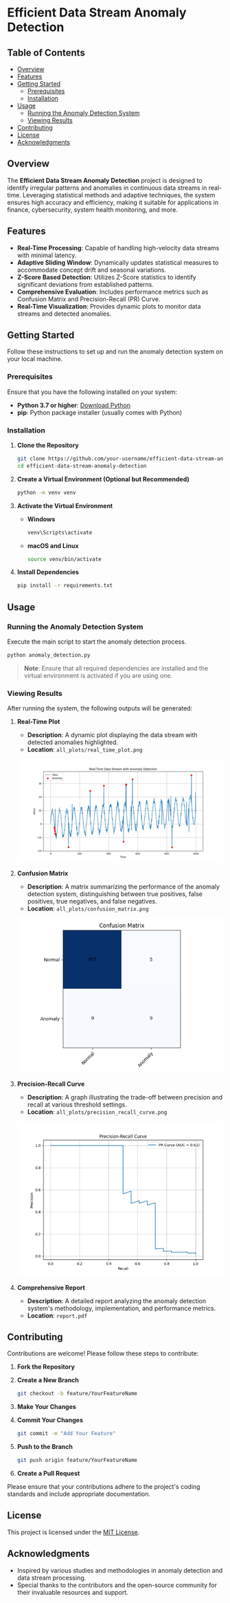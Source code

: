 # Efficient Data Stream Anomaly Detection

## Table of Contents

- [Overview](#overview)
- [Features](#features)
- [Getting Started](#getting-started)
  - [Prerequisites](#prerequisites)
  - [Installation](#installation)
- [Usage](#usage)
  - [Running the Anomaly Detection System](#running-the-anomaly-detection-system)
  - [Viewing Results](#viewing-results)
- [Contributing](#contributing)
- [License](#license)
- [Acknowledgments](#acknowledgments)

## Overview

The **Efficient Data Stream Anomaly Detection** project is designed to identify irregular patterns and anomalies in continuous data streams in real-time. Leveraging statistical methods and adaptive techniques, the system ensures high accuracy and efficiency, making it suitable for applications in finance, cybersecurity, system health monitoring, and more.

## Features

- **Real-Time Processing**: Capable of handling high-velocity data streams with minimal latency.
- **Adaptive Sliding Window**: Dynamically updates statistical measures to accommodate concept drift and seasonal variations.
- **Z-Score Based Detection**: Utilizes Z-Score statistics to identify significant deviations from established patterns.
- **Comprehensive Evaluation**: Includes performance metrics such as Confusion Matrix and Precision-Recall (PR) Curve.
- **Real-Time Visualization**: Provides dynamic plots to monitor data streams and detected anomalies.

## Getting Started

Follow these instructions to set up and run the anomaly detection system on your local machine.

### Prerequisites

Ensure that you have the following installed on your system:

- **Python 3.7 or higher**: [Download Python](https://www.python.org/downloads/)
- **pip**: Python package installer (usually comes with Python)

### Installation

1. **Clone the Repository**

   ```bash
   git clone https://github.com/your-username/efficient-data-stream-anomaly-detection.git
   cd efficient-data-stream-anomaly-detection
   ```

2. **Create a Virtual Environment (Optional but Recommended)**

   ```bash
   python -m venv venv
   ```

3. **Activate the Virtual Environment**

   - **Windows**

     ```bash
     venv\Scripts\activate
     ```

   - **macOS and Linux**

     ```bash
     source venv/bin/activate
     ```

4. **Install Dependencies**

   ```bash
   pip install -r requirements.txt
   ```

## Usage

### Running the Anomaly Detection System

Execute the main script to start the anomaly detection process.

```bash
python anomaly_detection.py
```

> **Note**: Ensure that all required dependencies are installed and the virtual environment is activated if you are using one.

### Viewing Results

After running the system, the following outputs will be generated:

1. **Real-Time Plot**

   - **Description**: A dynamic plot displaying the data stream with detected anomalies highlighted.
   - **Location**: `all_plots/real_time_plot.png`

   ![Real-Time Plot](all_plots/real_time_plot.png) <!-- Update the path as necessary -->

2. **Confusion Matrix**

   - **Description**: A matrix summarizing the performance of the anomaly detection system, distinguishing between true positives, false positives, true negatives, and false negatives.
   - **Location**: `all_plots/confusion_matrix.png`

   ![Confusion Matrix](all_plots/confusion_matrix.png) <!-- Update the path as necessary -->

3. **Precision-Recall Curve**

   - **Description**: A graph illustrating the trade-off between precision and recall at various threshold settings.
   - **Location**: `all_plots/precision_recall_curve.png`

   ![Precision-Recall Curve](all_plots/precision_recall_curve.png) <!-- Update the path as necessary -->

4. **Comprehensive Report**

   - **Description**: A detailed report analyzing the anomaly detection system's methodology, implementation, and performance metrics.
   - **Location**: `report.pdf`

## Contributing

Contributions are welcome! Please follow these steps to contribute:

1. **Fork the Repository**

2. **Create a New Branch**

   ```bash
   git checkout -b feature/YourFeatureName
   ```

3. **Make Your Changes**

4. **Commit Your Changes**

   ```bash
   git commit -m "Add Your Feature"
   ```

5. **Push to the Branch**

   ```bash
   git push origin feature/YourFeatureName
   ```

6. **Create a Pull Request**

Please ensure that your contributions adhere to the project's coding standards and include appropriate documentation.

## License

This project is licensed under the [MIT License](LICENSE).

## Acknowledgments

- Inspired by various studies and methodologies in anomaly detection and data stream processing.
- Special thanks to the contributors and the open-source community for their invaluable resources and support.
